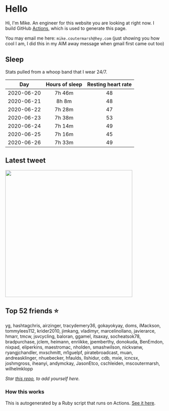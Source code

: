 # Hello
Hi, I'm Mike. An engineer for this website you are looking at right now. I build GitHub [Actions](https://github.com/features/actions), which is used to generate this page.

You may email me here: `mike.coutermarsh@hey.com` (just showing you how cool I am, I did this in my AIM away message when gmail first came out too)

## Sleep
Stats pulled from a whoop band that I wear 24/7.

|Day|Hours of sleep|Resting heart rate|
|:-:|:-:|:-:|
|2020-06-20|7h 46m|48|
|2020-06-21|8h 8m|48|
|2020-06-22|7h 28m|47|
|2020-06-23|7h 38m|53|
|2020-06-24|7h 14m|49|
|2020-06-25|7h 16m|45|
|2020-06-26|7h 33m|49|

## Latest tweet
[<img src="https://hcti.io/v1/image/f53b83f4-2878-44fc-af75-ce70cbdae4e3" width="400">](https://twitter.com/mscccc/status/1275924780223475713)

## Top 52 friends ⭐️
yg, hashtagchris, airzinger, tracydemery36, gokayokyay, doms, iMackson, tommylees112, krider2010, jimkang, vladimyr, marcelinollano, javierarce, hmarr, tmcw, jsvcycling, baloran, ggamel, itsaxay, socheatsok78, bradpurchase, jclem, heimann, enriikke, jpemberthy, donokuda, BenEmdon, nixpad, eliperkins, maestromac, nholden, smashwilson, nickvanw, ryangjchandler, mxschmitt, m1guelpf, piratebroadcast, muan, andreasklinger, nhuebecker, hfaulds, Ilshidur, cdb, mxie, icncsx, joshmgross, iheanyi, andymckay, JasonEtco, cschleiden, mscoutermarsh, wilhelmklopp

*Star [this repo](https://github.com/mscoutermarsh/mscoutermarsh), to add yourself here.*

### How this works
This is autogenerated by a Ruby script that runs on Actions. [See it here](https://github.com/mscoutermarsh/mscoutermarsh).
